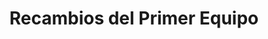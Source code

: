 ---
title: "Recambios del Primer Equipo"
url: /ponferrada/recambios-del-primer-equipo/
shop: Autoteile
---